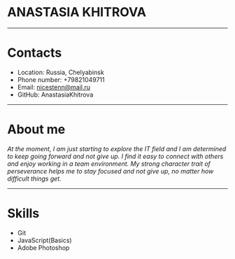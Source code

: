 # **ANASTASIA KHITROVA**
***********
# **Contacts**
* Location: Russia, Chelyabinsk
* Phone number: +79821049711
* Email: nicestenn@mail.ru
* GitHub: AnastasiaKhitrova
************
# **About me**
_At the moment, I am just starting to explore the IT field and I am determined to keep going forward and not give up. I find it easy to connect with others and enjoy working in a team environment. My strong character trait of perseverance helps me to stay focused and not give up, no matter how difficult things get._
**************
# **Skills**
* Git
* JavaScript(Basics)
* Adobe Photoshop